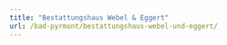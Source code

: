 ```yaml
---
title: "Bestattungshaus Webel & Eggert"
url: /bad-pyrmont/bestattungshaus-webel-und-eggert/
---
```

